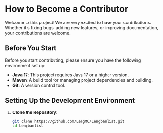 # How to Become a Contributor

Welcome to this project! We are very excited to have your contributions. Whether it's fixing bugs, adding new features, or improving documentation, your contributions are welcome.

## Before You Start

Before you start contributing, please ensure you have the following environment set up:

- **Java 17**: This project requires Java 17 or a higher version.
- **Maven**: A build tool for managing project dependencies and building.
- **Git**: A version control tool.

## Setting Up the Development Environment

1. **Clone the Repository**:
   ```bash
   git clone https://github.com/LengMC/Lengbanlist.git
   cd Lengbanlist
